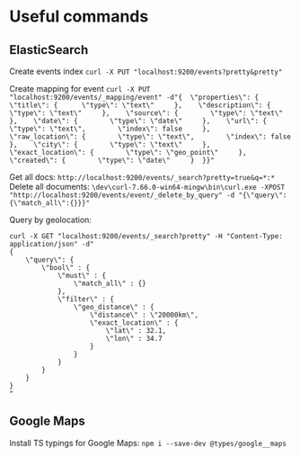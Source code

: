 # Useful commands

## ElasticSearch
Create events index
`curl -X PUT "localhost:9200/events?pretty&pretty"`

Create mapping for event
`curl -X PUT "localhost:9200/events/_mapping/event" -d"{  \"properties\": {    \"title\": {      \"type\": \"text\"     },    \"description\": {        \"type\": \"text\"     },    \"source\": {        \"type\": \"text\"     },    \"date\": {        \"type\": \"date\"     },    \"url\": {        \"type\": \"text\",        \"index\": false     },    \"raw_location\": {        \"type\": \"text\",        \"index\": false     },    \"city\": {        \"type\": \"text\"     },    \"exact_location\": {        \"type\": \"geo_point\"     },    \"created\": {        \"type\": \"date\"     }  }}"`

Get all docs: `http://localhost:9200/events/_search?pretty=true&q=*:*` 
Delete all documents: `\dev\curl-7.66.0-win64-mingw\bin\curl.exe -XPOST "http://localhost:9200/events/event/_delete_by_query" -d "{\"query\":{\"match_all\":{}}}"`

Query by geolocation: 
```
curl -X GET "localhost:9200/events/_search?pretty" -H "Content-Type: application/json" -d"
{
    \"query\": {
        \"bool\" : {
            \"must\" : {
                \"match_all\" : {}
            },
            \"filter\" : {
                \"geo_distance\" : {
                    \"distance\" : \"20000km\",
                    \"exact_location\" : {
                        \"lat\" : 32.1,
                        \"lon\" : 34.7
                    }
                }
            }
        }
    }
}
"
```

## Google Maps
Install TS typings for Google Maps: `npm i --save-dev @types/google__maps`